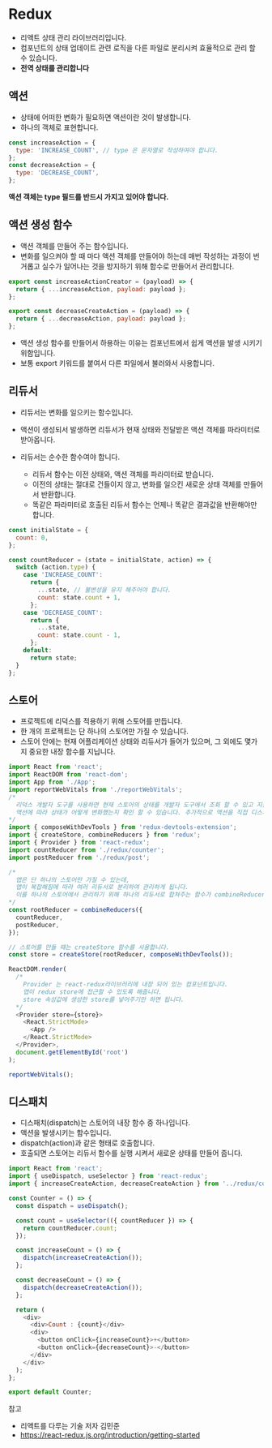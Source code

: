 # Redux

- 리액트 상태 관리 라이브러리입니다.
- 컴포넌트의 상태 업데이트 관련 로직을 다른 파일로 분리시켜 효율적으로 관리 할 수 있습니다.
- **전역 상태를 관리합니다**

## 액션

- 상태에 어떠한 변화가 필요하면 액션이란 것이 발생합니다.
- 하나의 객체로 표현합니다.

```js
const increaseAction = {
  type: 'INCREASE_COUNT', // type 은 문자열로 작성하여야 합니다.
};
const decreaseAction = {
  type: 'DECREASE_COUNT',
};
```

**액션 객체는 type 필드를 반드시 가지고 있어야 합니다.**

## 액션 생성 함수

- 액션 객체를 만들어 주는 함수입니다.
- 변화를 일으켜야 할 때 마다 액션 객체를 만들어야 하는데 매번 작성하는 과정이 번거롭고 실수가 일어나는 것을 방지하기 위해 함수로 만들어서 관리합니다.

```js
export const increaseActionCreator = (payload) => {
  return { ...increaseAction, payload: payload };
};

export const decreaseCreateAction = (payload) => {
  return { ...decreaseAction, payload: payload };
};
```

- 액션 생성 함수를 만들어서 하용하는 이유는 컴포넌트에서 쉽게 액션을 발생 시키기 위함입니다.
- 보통 export 키워드를 붙여서 다른 파일에서 불러와서 사용합니다.

## 리듀서

- 리듀서는 변화를 일으키는 함수입니다.

- 액션이 생성되서 발생하면 리듀서가 현재 상태와 전달받은 액션 객체를 파라미터로 받아옵니다.

- 리듀서는 순수한 함수여야 합니다.
  - 리듀서 함수는 이전 상태와, 액션 객체를 파라미터로 받습니다.
  - 이전의 상태는 절대로 건들이지 않고, 변화를 일으킨 새로운 상태 객체를 만들어서 반환합니다.
  - 똑같은 파라미터로 호출된 리듀서 함수는 언제나 똑같은 결과값을 반환해야만 합니다.

```js
const initialState = {
  count: 0,
};

const countReducer = (state = initialState, action) => {
  switch (action.type) {
    case 'INCREASE_COUNT':
      return {
        ...state, // 불변성을 유지 해주어야 합니다.
        count: state.count + 1,
      };
    case 'DECREASE_COUNT':
      return {
        ...state,
        count: state.count - 1,
      };
    default:
      return state;
  }
};
```

## 스토어

- 프로젝트에 리덕스를 적용하기 위해 스토어를 만듭니다.
- 한 개의 프로젝트는 단 하나의 스토어만 가질 수 있습니다.
- 스토어 안에는 현재 어플리케이션 상태와 리듀서가 들어가 있으며, 그 외에도 몇가지 중요한 내장 함수를 지닙니다.

```js
import React from 'react';
import ReactDOM from 'react-dom';
import App from './App';
import reportWebVitals from './reportWebVitals';
/* 
  리덕스 개발자 도구를 사용하면 현재 스토어의 상태를 개발자 도구에서 조회 할 수 있고 지금까지 어떤 액션들이 디스패치 되었는지,
  액션에 따라 상태가 어떻게 변화했는지 확인 할 수 있습니다. 추가적으로 액션을 직접 디스패치 할 수 도 있습니다.
*/
import { composeWithDevTools } from 'redux-devtools-extension';
import { createStore, combineReducers } from 'redux';
import { Provider } from 'react-redux';
import countReducer from './redux/counter';
import postReducer from './redux/post';

/* 
  앱은 단 하나의 스토어만 가질 수 있는데,
  앱이 복잡해짐에 따라 여러 리듀서로 분리하여 관리하게 됩니다.
  이를 하나의 스토어에서 관리하기 위해 하나의 리듀서로 합쳐주는 함수가 combineReducers 입니다.
*/
const rootReducer = combineReducers({
  countReducer,
  postReducer,
});

// 스토어를 만들 때는 createStore 함수를 사용합니다.
const store = createStore(rootReducer, composeWithDevTools());

ReactDOM.render(
  /* 
    Provider 는 react-redux라이브러리에 내장 되어 있는 컴포넌트입니다.
    앱이 redux store에 접근할 수 있도록 해줍니다.
    store 속성값에 생성한 store를 넣어주기만 하면 됩니다.
  */
  <Provider store={store}>
    <React.StrictMode>
      <App />
    </React.StrictMode>
  </Provider>,
  document.getElementById('root')
);

reportWebVitals();
```

## 디스패치

- 디스패치(dispatch)는 스토어의 내장 함수 중 하나입니다.
- 액션을 발생시키는 함수입니다.
- dispatch(action)과 같은 형태로 호출합니다.
- 호출되면 스토어는 리듀서 함수를 실행 시켜서 새로운 상태를 만들어 줍니다.

```js
import React from 'react';
import { useDispatch, useSelector } from 'react-redux';
import { increaseCreateAction, decreaseCreateAction } from '../redux/counter';

const Counter = () => {
  const dispatch = useDispatch();

  const count = useSelector(({ countReducer }) => {
    return countReducer.count;
  });

  const increaseCount = () => {
    dispatch(increaseCreateAction());
  };

  const decreaseCount = () => {
    dispatch(decreaseCreateAction());
  };

  return (
    <div>
      <div>Count : {count}</div>
      <div>
        <button onClick={increaseCount}>+</button>
        <button onClick={decreaseCount}>-</button>
      </div>
    </div>
  );
};

export default Counter;
```

참고

- 리액트를 다루는 기술 저자 김민준
- https://react-redux.js.org/introduction/getting-started

